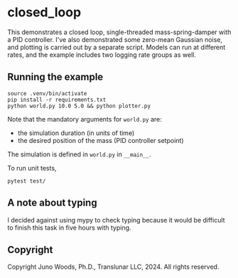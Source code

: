 # closed_loop

This demonstrates a closed loop, single-threaded mass-spring-damper with a
PID controller. I've also demonstrated some zero-mean Gaussian noise, and
plotting is carried out by a separate script. Models can run at different
rates, and the example includes two logging rate groups as well.

## Running the example

    source .venv/bin/activate
    pip install -r requirements.txt
    python world.py 10.0 5.0 && python plotter.py

Note that the mandatory arguments for `world.py` are:
* the simulation duration (in units of time)
* the desired position of the mass (PID controller setpoint)

The simulation is defined in `world.py` in `__main__`.

To run unit tests,

    pytest test/

## A note about typing

I decided against using mypy to check typing because it would be difficult
to finish this task in five hours with typing.

## Copyright

Copyright Juno Woods, Ph.D., Translunar LLC, 2024. All rights reserved.
